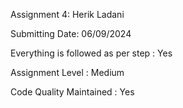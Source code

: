 Assignment 4: Herik Ladani

Submitting Date: 06/09/2024

Everything is followed as per step : Yes

Assignment Level : Medium

Code Quality Maintained : Yes
